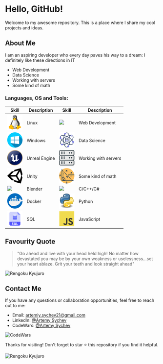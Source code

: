 # Hello, GitHub!

Welcome to my awesome repository. This is a place where I share my cool projects and ideas.

## About Me

I am an aspiring developer who every day paves his way to a dream:
I definitely like these directions in IT

- Web Development
- Data Science
- Working with servers
- Some kind of math

### Languages, OS and Tools:


| Skill                                          | Description                              | Skill                                          | Description                              |
|-----------------------------------------------|------------------------------------------|-----------------------------------------------|------------------------------------------|
| <img src="linux.png" width="50">              | Linux                                    | <img src="web_developing.png" width="50">     | Web Development                          |
| <img src="windows.png" width="50">            | Windows                                  | <img src="data_science.png" width="50">       | Data Science                            |
| <img src="ue.png" width="50">                 | Unreal Engine                            | <img src="servers.png" width="50">            | Working with servers                    |
| <img src="unity.png" width="50">              | Unity                                    | <img src="math.png" width="50">               | Some kind of math                        |
| <img src="blender.png" width="50">            | Blender                                  | <img src="c#.png" width="50">                 | C/C++/C#                                 |
| <img src="docker.png" width="50">             | Docker                                   |<img src="python.png" width="50">             | Python                                   |
| <img src="sql.png" width="50">                | SQL                                      | <img src="js.png" width="50">                 | JavaScript                               |



## Favourity Quote

> "Go ahead and live with your head held high! No matter how devastated you may be by your own weakness or uselessness…set your heart ablaze. Grit your teeth and look straight ahead"


![Rengoku Kyujuro](https://media.tenor.com/ButPqvDjPgAAAAAd/rengoku-9th-form.gif)

## Contact Me

If you have any questions or collaboration opportunities, feel free to reach out to me:

- Email: artemiy.sychev21@gmail.com
- LinkedIn: [@Artemy Sychev](https://www.linkedin.com/in/artemy-sychev-803465207/)
- CodeWars: [@Artemy Sychev](https://www.codewars.com/users/Artemy%20Sychev)

![CodeWars](https://www.codewars.com/users/Artemy%20Sychev/badges/large)

Thanks for visiting! Don't forget to star ⭐ this repository if you find it helpful.

![Rengoku Kyujuro](https://media.tenor.com/LLEDRF5f4TMAAAAC/rengoku-vs-akaza.gif)
